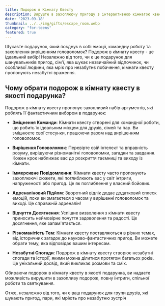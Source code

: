 ```yaml
---
title: Подорож в Кімнату Квесту
description: Вируште в захоплюючу пригоду з інтерактивною кімнатою квесту.
date: '2023-09-18'
thumbnail: ../../img/gifts/escape_room.webp
category: "for-teens"
featured: true
---
```

Шукаєте подарунок, який поєднує в собі емоції, командну роботу та захоплення вирішенням головоломок? Подорож в кімнату квесту - це ідеальний вибір! Незалежно від того, чи є це подарунок для шанувальників пригод, сім'ї, яка шукає незвичайний відпочинок, чи особливої людини, яка мріє про незабутнє побачення, кімнати квесту пропонують незабутні враження.

## Чому обрати подорож в кімнату квесту в якості подарунка?

Подорож в кімнату квесту пропонує захопливий набір аргументів, які роблять її фантастичним вибором в подарунок:

- **Зміцнення Команди**: Кімнати квесту створені для командної роботи, що робить їх ідеальним місцем для друзів, сімей та пар. Ви зміцнюєте свої стосунки, працюючи разом над вирішенням головоломок.

- **Вирішення Головоломок**: Перевірте свій інтелект та вправність розуму, вирішуючи різноманітні головоломки, загадки та завдання. Кожен крок наближає вас до розкриття таємниці та виходу із кімнати.

- **Іммерсивне Повідомлення**: Кімнати квесту часто пропонують захоплюючі сюжети, які поглиблюють вас у світ інтриги, напруженості або пригод. Це як поглиблення у власний бойовик.

- **Адреналіновий Підйом**: Зворотний відлік додає додатковий сплеск емоцій, поки ви змагаєтеся з часом у вирішенні головоломок та виході. Це справжній адреналін!

- **Відчуття Досягнення**: Успішне визволення з кімнати квесту приносить неймовірне почуття задоволення та радості. Це досягнення, яке запам'ятається.

- **Різноманітість Тем**: Кімнати квесту поставляються в різних темах, від історичних загадок до науково-фантастичних пригод. Ви можете обрати тему, яка відповідає вашим інтересам.

- **Незабутні Спогади**: Подорож в кімнату квесту створює незабутні спогади та історії, якими можна ділитися протягом багатьох років. Це унікальний досвід, який викликає розмови та сміх.

Обираючи подорож в кімнату квесту в якості подарунка, ви надаєте можливість вирушити в захопливу подорож, повну інтриги, спільної роботи та святкування.

Отже, незалежно від того, чи є ваш подарунок для групи друзів, які шукають пригод, пари, які мріють про незабутню зустріч
